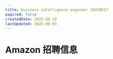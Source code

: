 ```yaml
---
title: business intelligence engineer 20250617
expired: false
createdDate: 2025-06-19
lastUpdated: 2025-09-03
---
```


# Amazon 招聘信息

<JobPostingTable job-posting-json-path="amazon/data/business-intelligence-engineer-20250617.json" />
